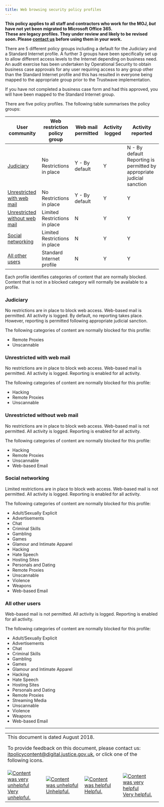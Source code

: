 ```yaml
---
title: Web browsing security policy profiles
---
```


<b>This policy applies to all staff and contractors who work for the MOJ, _but_ have not yet been migrated to Microsoft Office 365.<br/>
These are legacy profiles. They under review and likely to be revised soon. Please <a href="mailto:itpolicycontent@digital.justice.gov.uk?subject=web-browsing-security-policy-profiles">contact us</a> before using them in your work.</b>

There are 5 different policy groups including a default for the Judiciary and a Standard Internet profile. A further 3 groups have been specifically set up to allow different access levels to the Internet depending on business need. An audit exercise has been undertaken by Operational Security to obtain business case approvals for any user requiring access to any group other than the Standard Internet profile and this has resulted in everyone being mapped to the appropriate group prior to the Trustwave implementation.

If you have not completed a business case form and had this approved, you will have been mapped to the Standard Internet group.

There are five policy profiles. The following table summarises the policy groups:

| User community | Web restriction policy group | Web mail permitted | Activity logged | Activity reported |
|---|---|---|---|---|
| [Judiciary](#judiciary) | No Restrictions in place | Y - By default | Y | N - By default Reporting is permitted by appropriate judicial sanction |
| [Unrestricted with web mail](#unrestrictedwithwebmail) | No Restrictions in place | Y - By default | Y | Y |
| [Unrestricted without web mail](#unrestrictedwithoutwebmail)  | Limited Restrictions in place | N | Y | Y |
| [Social networking](#socialnetworking) | Limited Restrictions in place | N | Y | Y |
| [All other users](#allotherusers) | Standard Internet profile | N | Y | Y |

Each profile identifies categories of content that are normally blocked. Content that is not in a blocked category will normally be available to a profile.

<a id="judiciary"></a>

### Judiciary

No restrictions are in place to block web access. Web-based mail is permitted. All activity is logged. By default, no reporting takes place. However, reporting is permitted following appropriate judicial sanction.

The following categories of content are normally blocked for this profile:

- Remote Proxies
- Unscannable

<a id="unrestrictedwithwebmail"></a>

### Unrestricted with web mail

No restrictions are in place to block web access. Web-based mail is permitted. All activity is logged. Reporting is enabled for all activity.

The following categories of content are normally blocked for this profile:

- Hacking
- Remote Proxies
- Unscannable

<a id="unrestrictedwithoutwebmail"></a>

### Unrestricted without web mail

No restrictions are in place to block web access. Web-based mail is not permitted. All activity is logged. Reporting is enabled for all activity.

The following categories of content are normally blocked for this profile:

- Hacking
- Remote Proxies
- Unscannable
- Web-based Email

<a id="socialnetworking"></a>

### Social networking

Limited restrictions are in place to block web access. Web-based mail is not permitted. All activity is logged. Reporting is enabled for all activity.

The following categories of content are normally blocked for this profile:

- Adult/Sexually Explicit
- Advertisements
- Chat
- Criminal Skills
- Gambling
- Games
- Glamour and Intimate Apparel
- Hacking
- Hate Speech
- Hosting Sites
- Personals and Dating
- Remote Proxies
- Unscannable
- Violence
- Weapons
- Web-based Email

<a id="allotherusers"></a>

### All other users

Web-based mail is not permitted. All activity is logged. Reporting is enabled for all activity.

The following categories of content are normally blocked for this profile:

- Adult/Sexually Explicit
- Advertisements
- Chat
- Criminal Skills
- Gambling
- Games
- Glamour and Intimate Apparel
- Hacking
- Hate Speech
- Hosting Sites
- Personals and Dating
- Remote Proxies
- Streaming Media
- Unscannable
- Violence
- Weapons
- Web-based Email

---

<table>
<tr><td colspan='4'>This document is dated August 2018.
<p>
To provide feedback on this document, please contact us: <a href="mailto:itpolicycontent+web-browsing-security-policy-profiles@digital.justice.gov.uk?subject=web-browsing-security-policy-profiles">itpolicycontent@digital.justice.gov.uk</a>, or click one of the following icons.</p></td></tr>
<tr>
<td width='25%'><a href="mailto:itpolicycontent+web-browsing-security-policy-profiles-2@digital.justice.gov.uk?subject=web-browsing-security-policy-profiles-2"><img src="https://intranet.justice.gov.uk/app/uploads/2018/04/DoubleCross.gif" alt="Content was very unhelpful">Very unhelpful.</a></td>
<td width='25%'><a href="mailto:itpolicycontent+web-browsing-security-policy-profiles-1@digital.justice.gov.uk?subject=web-browsing-security-policy-profiles-1"><img src="https://intranet.justice.gov.uk/app/uploads/2018/04/Cross.gif" alt="Content was unhelpful">Unhelpful.</a></td>
<td width='25%'><a href="mailto:itpolicycontent+web-browsing-security-policy-profiles+1@digital.justice.gov.uk?subject=web-browsing-security-policy-profiles+1"><img src="https://intranet.justice.gov.uk/app/uploads/2018/04/Tick.gif" alt="Content was helpful">Helpful.</a></td>
<td width='25%'><a href="mailto:itpolicycontent+web-browsing-security-policy-profiles+2@digital.justice.gov.uk?subject=web-browsing-security-policy-profiles+2"><img src="https://intranet.justice.gov.uk/app/uploads/2018/04/DoubleTick.gif" alt="Content was very helpful">Very helpful.</a></td>
</table>
